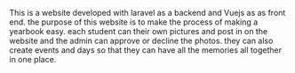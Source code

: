 This is a website developed with laravel as a backend and Vuejs as as front end. the purpose of this website is to make the process of making a yearbook easy. each student can their own pictures and post in on the website and the admin can approve or decline the photos. they can also create events and days so that they can have all the memories all together in one place. 
